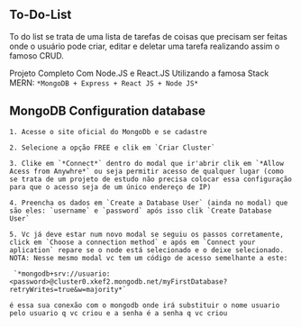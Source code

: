 ## To-Do-List
To do list se trata de uma lista de tarefas de coisas que precisam ser feitas onde o usuário pode criar, editar e deletar uma tarefa realizando assim o famoso CRUD.

Projeto Completo Com Node.JS e  React.JS  Utilizando a famosa Stack MERN: 
`*MongoDB + Express + React JS + Node JS*`

## MongoDB Configuration database

    1. Acesse o site oficial do MongoDb e se cadastre

    2. Selecione a opção FREE e clik em `Criar Cluster`

    3. Clike em `*Connect*` dentro do modal que ir'abrir clik em `*Allow Acess from Anywhre*` ou seja permitir acesso de qualquer lugar (como se trata de um projeto de estudo não precisa colocar essa configuração para que o acesso seja de um único endereço de IP)

    4. Preencha os dados em `Create a Database User` (ainda no modal) que são eles: `username` e `password` após isso clik `Create Database User`

    5. Vc já deve estar num novo modal se seguiu os passos corretamente, click em `Choose a connection method` e após em `Connect your aplication` repare se o node está selecionado e o deixe selecionado. NOTA: Nesse mesmo modal vc tem um código de acesso semelhante a este:
    
     `*mongodb+srv://usuario:<password>@cluster0.xkef2.mongodb.net/myFirstDatabase?retryWrites=true&w=majority*`

    é essa sua conexão com o mongodb onde irá substituir o nome usuario pelo usuario q vc criou e a senha é a senha q vc criou